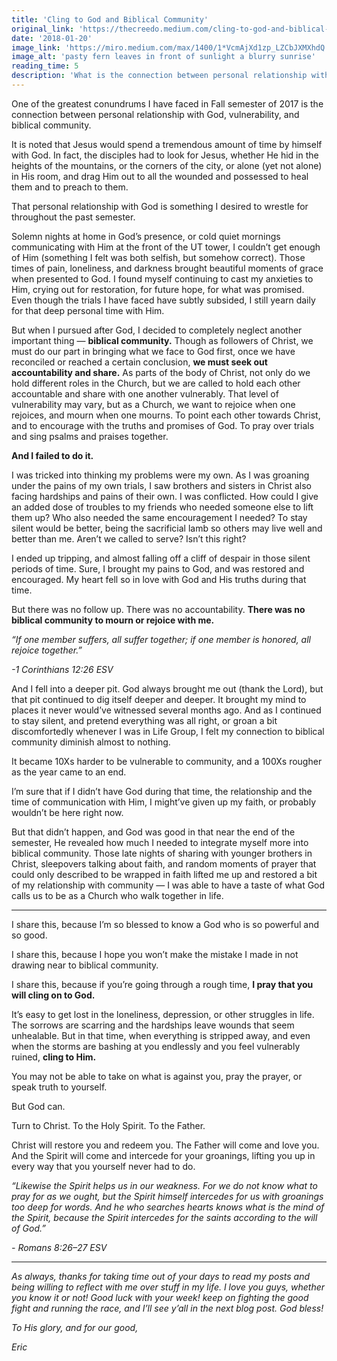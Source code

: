 ```yaml
---
title: 'Cling to God and Biblical Community'
original_link: 'https://thecreedo.medium.com/cling-to-god-and-biblical-community-84b480b83a2a'
date: '2018-01-20'
image_link: 'https://miro.medium.com/max/1400/1*VcmAjXd1zp_LZCbJXMXhdQ.jpeg'
image_alt: 'pasty fern leaves in front of sunlight a blurry sunrise'
reading_time: 5
description: 'What is the connection between personal relationship with God, vulnerability, and biblical community?'
---
```

One of the greatest conundrums I have faced in Fall semester of 2017 is the connection between personal relationship with God, vulnerability, and biblical community.

It is noted that Jesus would spend a tremendous amount of time by himself with God. In fact, the disciples had to look for Jesus, whether He hid in the heights of the mountains, or the corners of the city, or alone (yet not alone) in His room, and drag Him out to all the wounded and possessed to heal them and to preach to them.

That personal relationship with God is something I desired to wrestle for throughout the past semester.

Solemn nights at home in God’s presence, or cold quiet mornings communicating with Him at the front of the UT tower, I couldn’t get enough of Him (something I felt was both selfish, but somehow correct). Those times of pain, loneliness, and darkness brought beautiful moments of grace when presented to God. I found myself continuing to cast my anxieties to Him, crying out for restoration, for future hope, for what was promised. Even though the trials I have faced have subtly subsided, I still yearn daily for that deep personal time with Him.

But when I pursued after God, I decided to completely neglect another important thing — **biblical community.** Though as followers of Christ, we must do our part in bringing what we face to God first, once we have reconciled or reached a certain conclusion, **we must seek out accountability and share.** As parts of the body of Christ, not only do we hold different roles in the Church, but we are called to hold each other accountable and share with one another vulnerably. That level of vulnerability may vary, but as a Church, we want to rejoice when one rejoices, and mourn when one mourns. To point each other towards Christ, and to encourage with the truths and promises of God. To pray over trials and sing psalms and praises together.

**And I failed to do it.**

I was tricked into thinking my problems were my own. As I was groaning under the pains of my own trials, I saw brothers and sisters in Christ also facing hardships and pains of their own. I was conflicted. How could I give an added dose of troubles to my friends who needed someone else to lift them up? Who also needed the same encouragement I needed? To stay silent would be better, being the sacrificial lamb so others may live well and better than me. Aren’t we called to serve? Isn’t this right?

I ended up tripping, and almost falling off a cliff of despair in those silent periods of time. Sure, I brought my pains to God, and was restored and encouraged. My heart fell so in love with God and His truths during that time.

But there was no follow up. There was no accountability. **There was no biblical community to mourn or rejoice with me.**

_“If one member suffers, all suffer together; if one member is honored, all rejoice together.”_

_-1 Corinthians 12:26 ESV_

And I fell into a deeper pit. God always brought me out (thank the Lord), but that pit continued to dig itself deeper and deeper. It brought my mind to places it never would’ve witnessed several months ago. And as I continued to stay silent, and pretend everything was all right, or groan a bit discomfortedly whenever I was in Life Group, I felt my connection to biblical community diminish almost to nothing.

It became 10Xs harder to be vulnerable to community, and a 100Xs rougher as the year came to an end.

I’m sure that if I didn’t have God during that time, the relationship and the time of communication with Him, I might’ve given up my faith, or probably wouldn’t be here right now.

But that didn’t happen, and God was good in that near the end of the semester, He revealed how much I needed to integrate myself more into biblical community. Those late nights of sharing with younger brothers in Christ, sleepovers talking about faith, and random moments of prayer that could only described to be wrapped in faith lifted me up and restored a bit of my relationship with community — I was able to have a taste of what God calls us to be as a Church who walk together in life.

---

I share this, because I’m so blessed to know a God who is so powerful and so good.

I share this, because I hope you won’t make the mistake I made in not drawing near to biblical community.

I share this, because if you’re going through a rough time, **I pray that you will cling on to God.**

It’s easy to get lost in the loneliness, depression, or other struggles in life. The sorrows are scarring and the hardships leave wounds that seem unhealable. But in that time, when everything is stripped away, and even when the storms are bashing at you endlessly and you feel vulnerably ruined, **cling to Him.**

You may not be able to take on what is against you, pray the prayer, or speak truth to yourself.

But God can.

Turn to Christ. To the Holy Spirit. To the Father.

Christ will restore you and redeem you. The Father will come and love you. And the Spirit will come and intercede for your groanings, lifting you up in every way that you yourself never had to do.

_“Likewise the Spirit helps us in our weakness. For we do not know what to pray for as we ought, but the Spirit himself intercedes for us with groanings too deep for words. And he who searches hearts knows what is the mind of the Spirit, because the Spirit intercedes for the saints according to the will of God.”_

_- Romans 8:26–27 ESV_

---

_As always, thanks for taking time out of your days to read my posts and being willing to reflect with me over stuff in my life. I love you guys, whether you know it or not! Good luck with your week! keep on fighting the good fight and running the race, and I’ll see y’all in the next blog post. God bless!_

_To His glory, and for our good,_

_Eric_